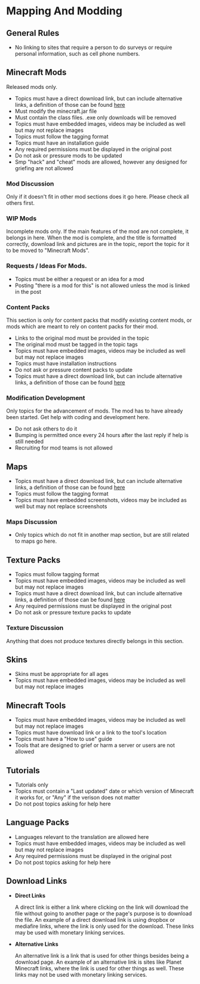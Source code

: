 # Mapping And Modding

## General Rules

* No linking to sites that require a person to do surveys or require personal information, such as cell phone numbers.

## Minecraft Mods

Released mods only. 

* Topics must have a direct download link, but can include alternative links, a definition of those can be found [here](#mapping_and_modding:download_links)
* Must modify the minecraft.jar file
* Must contain the class files. .exe only downloads will be removed
* Topics must have embedded images, videos may be included as well but may not replace images
* Topics must follow the tagging format
* Topics must have an installation guide
* Any required permissions must be displayed in the original post
* Do not ask or pressure mods to be updated
* Smp "hack" and "cheat" mods are allowed, however any designed for griefing are not allowed

### Mod Discussion

Only if it doesn't fit in other mod sections does it go here. Please check all others first.

### WIP Mods

Incomplete mods only. If the main features of the mod are not complete, it belongs in here. When the mod is complete, and the title is formatted correctly, 
download link and pictures are in the topic, report the topic for it to be moved to "Minecraft Mods".

### Requests / Ideas For Mods.

* Topics must be either a request or an idea for a mod
* Posting "there is a mod for this" is not allowed unless the mod is linked in the post

### Content Packs

This section is only for content packs that modify existing content mods, or mods which are meant to rely on content packs for their mod.

* Links to the original mod must be provided in the topic
* The original mod must be tagged in the topic tags
* Topics must have embedded images, videos may be included as well but may not replace images
* Topics must have installation instructions
* Do not ask or pressure content packs to update
* Topics must have a direct download link, but can include alternative links, a definition of those can be found [here](#mapping_and_modding:download_links)

### Modification Development

Only topics for the advancement of mods. The mod has to have already been started. Get help with coding and development here. 

* Do not ask others to do it
* Bumping is permitted once every 24 hours after the last reply if help is still needed
* Recruiting for mod teams is not allowed

## Maps

* Topics must have a direct download link, but can include alternative links, a definition of those can be found [here](#mapping_and_modding:download_links)
* Topics must follow the tagging format
* Topics must have embedded screenshots, videos may be included as well but may not replace screenshots

### Maps Discussion

* Only topics which do not fit in another map section, but are still related to maps go here. 

## Texture Packs

* Topics must follow tagging format
* Topics must have embedded images, videos may be included as well but may not replace images
* Topics must have a direct download link, but can include alternative links, a definition of those can be found [here](#mapping_and_modding:download_links)
* Any required permissions must be displayed in the original post
* Do not ask or pressure texture packs to update

### Texture Discussion

Anything that does not produce textures directly belongs in this section.

## Skins

* Skins must be appropriate for all ages
* Topics must have embedded images, videos may be included as well but may not replace images

## Minecraft Tools

* Topics must have embedded images, videos may be included as well but may not replace images
* Topics must have download link or a link to the tool's location
* Topics must have a "How to use" guide
* Tools that are designed to grief or harm a server or users are not allowed

## Tutorials

* Tutorials only
* Topics must contain a "Last updated" date or which version of Minecraft it works for, or "Any" if the verison does not matter
* Do not post topics asking for help here

## Language Packs

* Languages relevant to the translation are allowed here
* Topics must have embedded images, videos may be included as well but may not replace images
* Any required permissions must be displayed in the original post
* Do not post topics asking for help here

## Download Links

* __Direct Links__

  A direct link is either a link where clicking on the link will download the file without going to another page or the page's purpose is to download the file. 
  An example of a direct download link is using dropbox or mediafire links, where the link is only used for the download. 
  These links may be used with monetary linking services.

* __Alternative Links__

  An alternative link is a link that is used for other things besides being a download page.
  An example of an alternative link is sites like Planet Minecraft links, where the link is used for other things as well.
  These links may not be used with monetary linking services.